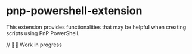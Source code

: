 # pnp-powershell-extension
This extension provides functionalities that may be helpful when creating scripts using PnP PowerShell.

// 👨‍💻 Work in progress
